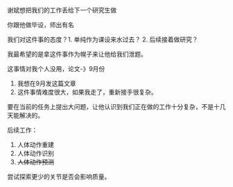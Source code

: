 谢斌想把我们的工作丢给下一个研究生做

你跟他做毕设，师出有名

我们对这件事的态度？1. 单纯作为课设来水过去？ 2. 后续接着做研究？

我最希望的是拿这件事作为幌子来让他给我们泄题。

这事情对我个人没用，论文-》9月份



1. 我想在9月发这篇文章
2. 这件事情难度很大，如果我走了，重新接手很复杂。





要在当前的任务上提出大问题，让他认识到我们正在做的工作十分复杂，不是十几天能解决的。





后续工作：

1. 人体动作重建
2. 人体动作识别
3. <del>人体动作预测</del>

尝试探索更少的关节是否会影响质量。

